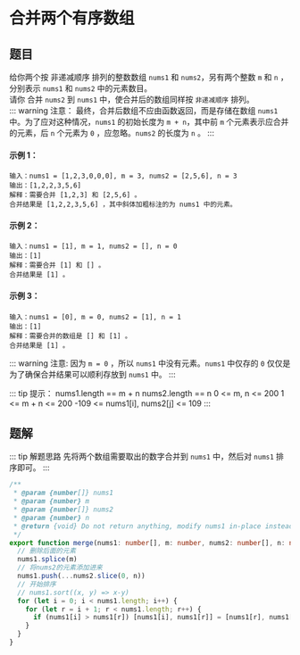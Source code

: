 # 合并两个有序数组

## 题目
给你两个按 非递减顺序 排列的整数数组 `nums1` 和 `nums2`，另有两个整数 `m` 和 `n` ，分别表示 `nums1` 和 `nums2` 中的元素数目。<br>
请你 合并 `nums2` 到 `nums1` 中，使合并后的数组同样按 `非递减顺序` 排列。<br>
::: warning 注意：
最终，合并后数组不应由函数返回，而是存储在数组 `nums1` 中。为了应对这种情况，`nums1` 的初始长度为 `m + n`，其中前 `m` 个元素表示应合并的元素，后 `n` 个元素为 `0` ，应忽略。`nums2` 的长度为 `n` 。
:::

#### 示例 1：
```
输入：nums1 = [1,2,3,0,0,0], m = 3, nums2 = [2,5,6], n = 3
输出：[1,2,2,3,5,6]
解释：需要合并 [1,2,3] 和 [2,5,6] 。
合并结果是 [1,2,2,3,5,6] ，其中斜体加粗标注的为 nums1 中的元素。
```

#### 示例 2：
```
输入：nums1 = [1], m = 1, nums2 = [], n = 0
输出：[1]
解释：需要合并 [1] 和 [] 。
合并结果是 [1] 。
```

#### 示例 3：
```
输入：nums1 = [0], m = 0, nums2 = [1], n = 1
输出：[1]
解释：需要合并的数组是 [] 和 [1] 。
合并结果是 [1] 。
```

::: warning 注意:
因为 `m = 0` ，所以 `nums1` 中没有元素。`nums1` 中仅存的 `0` 仅仅是为了确保合并结果可以顺利存放到 `nums1` 中。
:::

::: tip 提示：
nums1.length == m + n
nums2.length == n
0 <= m, n <= 200
1 <= m + n <= 200
-109 <= nums1[i], nums2[j] <= 109
:::

## 题解
::: tip 解题思路
先将两个数组需要取出的数字合并到 `nums1` 中，然后对 `nums1` 排序即可。
:::

```ts
/**
 * @param {number[]} nums1
 * @param {number} m
 * @param {number[]} nums2
 * @param {number} n
 * @return {void} Do not return anything, modify nums1 in-place instead.
 */
export function merge(nums1: number[], m: number, nums2: number[], n: number): void {
  // 删除后面的元素
  nums1.splice(m)
  // 将nums2的元素添加进来
  nums1.push(...nums2.slice(0, n))
  // 开始排序
  // nums1.sort((x, y) => x-y)
  for (let i = 0; i < nums1.length; i++) {
    for (let r = i + 1; r < nums1.length; r++) {
      if (nums1[i] > nums1[r]) [nums1[i], nums1[r]] = [nums1[r], nums1[i]]
    }
  }
}
```
